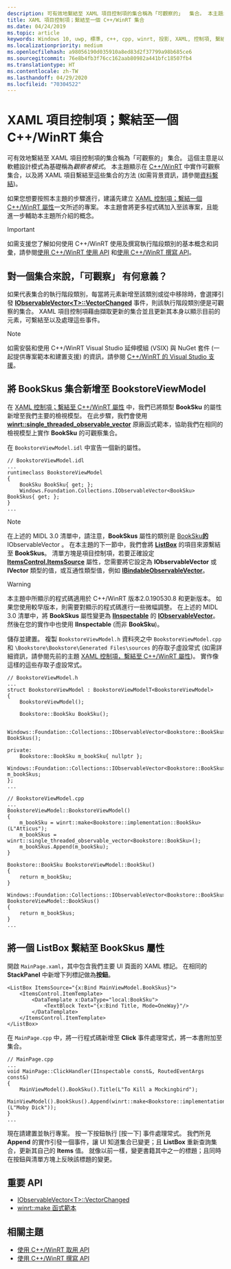 ```yaml
---
description: 可有效地繫結至 XAML 項目控制項的集合稱為「可觀察的」  集合。 本主題示範實作和使用可觀察集合的方法，以及如何將 XAML 項目控制項繫結至它。
title: XAML 項目控制項；繫結至一個 C++/WinRT 集合
ms.date: 04/24/2019
ms.topic: article
keywords: Windows 10, uwp, 標準, c++, cpp, winrt, 投影, XAML, 控制項, 繫結, 集合
ms.localizationpriority: medium
ms.openlocfilehash: a98056190d035910a8ed83d2f37799a98b685ce6
ms.sourcegitcommit: 76e8b4fb3f76cc162aab80982a441bfc18507fb4
ms.translationtype: HT
ms.contentlocale: zh-TW
ms.lasthandoff: 04/29/2020
ms.locfileid: "70304522"
---
```

# <a name="xaml-items-controls-bind-to-a-cwinrt-collection"></a>XAML 項目控制項；繫結至一個 C++/WinRT 集合

可有效地繫結至 XAML 項目控制項的集合稱為「可觀察的」  集合。 這個主意是以軟體設計模式為基礎稱為*觀察者模式*。 本主題顯示在 [C++/WinRT](/windows/uwp/cpp-and-winrt-apis/intro-to-using-cpp-with-winrt) 中實作可觀察集合，以及將 XAML 項目繫結至這些集合的方法 (如需背景資訊，請參閱[資料繫結](/windows/uwp/data-binding))。

如果您想要按照本主題的步驟進行，建議先建立 [XAML 控制項；繫結一個 C++/WinRT 屬性](binding-property.md)一文所述的專案。 本主題會將更多程式碼加入至該專案，且能進一步輔助本主題所介紹的概念。

> [!IMPORTANT]
> 如需支援您了解如何使用 C++/WinRT 使用及撰寫執行階段類別的基本概念和詞彙，請參閱[使用 C++/WinRT 使用 API](consume-apis.md) 和[使用 C++/WinRT 撰寫 API](author-apis.md)。

## <a name="what-does-observable-mean-for-a-collection"></a>對一個集合來說，「可觀察」  有何意義？
如果代表集合的執行階段類別，每當將元素新增至該類別或從中移除時，會選擇引發 [**IObservableVector&lt;T&gt;::VectorChanged**](/uwp/api/windows.foundation.collections.iobservablevector-1.vectorchanged) 事件，則該執行階段類別便是可觀察的集合。 XAML 項目控制項藉由擷取更新的集合並且更新其本身以顯示目前的元素，可繫結至以及處理這些事件。

> [!NOTE]
> 如需安裝和使用 C++/WinRT Visual Studio 延伸模組 (VSIX) 與 NuGet 套件 (一起提供專案範本和建置支援) 的資訊，請參閱 [C++/WinRT 的 Visual Studio 支援](intro-to-using-cpp-with-winrt.md#visual-studio-support-for-cwinrt-xaml-the-vsix-extension-and-the-nuget-package)。

## <a name="add-a-bookskus-collection-to-bookstoreviewmodel"></a>將 **BookSkus** 集合新增至 **BookstoreViewModel**

在 [XAML 控制項；繫結至 C++/WinRT 屬性](binding-property.md) 中，我們已將類型 **BookSku** 的屬性新增至我們主要的檢視模型。 在此步驟，我們會使用 [**winrt::single_threaded_observable_vector**](/uwp/cpp-ref-for-winrt/single-threaded-observable-vector) 原廠函式範本，協助我們在相同的檢視模型上實作 **BookSku** 的可觀察集合。

在 `BookstoreViewModel.idl` 中宣告一個新的屬性。

```idl
// BookstoreViewModel.idl
...
runtimeclass BookstoreViewModel
{
    BookSku BookSku{ get; };
    Windows.Foundation.Collections.IObservableVector<BookSku> BookSkus{ get; };
}
...
```

> [!NOTE]
> 在上述的 MIDL 3.0 清單中，請注意，**BookSkus** 屬性的類別是 [BookSku**的**](/uwp/api/windows.foundation.collections.ivector_t_)IObservableVector  。 在本主題的下一節中，我們會將 [**ListBox**](/uwp/api/windows.ui.xaml.controls.listbox) 的項目來源繫結至 **BookSkus**。 清單方塊是項目控制項，若要正確設定 [**ItemsControl.ItemsSource**](/uwp/api/windows.ui.xaml.controls.itemscontrol.itemssource) 屬性，您需要將它設定為 **IObservableVector** 或 **IVector** 類型的值，或互通性類型值，例如 [**IBindableObservableVector**](/uwp/api/windows.ui.xaml.interop.ibindableobservablevector)。

> [!WARNING]
> 本主題中所顯示的程式碼適用於 C++/WinRT 版本2.0.190530.8 和更新版本。 如果您使用較早版本，則需要對顯示的程式碼進行一些微幅調整。 在上述的 MIDL 3.0 清單中，將 **BookSkus** 屬性變更為 [**IInspectable**](/uwp/api/windows.foundation.collections.ivector_t_) 的 [**IObservableVector**](/windows/desktop/api/inspectable/nn-inspectable-iinspectable)。 然後在您的實作中也使用 **IInspectable** (而非 **BookSku**)。

儲存並建置。 複製 `BookstoreViewModel.h` 資料夾之中 `BookstoreViewModel.cpp` 和 `\Bookstore\Bookstore\Generated Files\sources` 的存取子虛設常式 (如需詳細資訊，請參閱先前的主題 [XAML 控制項，繫結至 C++/WinRT 屬性](binding-property.md))。 實作像這樣的這些存取子虛設常式。

```cppwinrt
// BookstoreViewModel.h
...
struct BookstoreViewModel : BookstoreViewModelT<BookstoreViewModel>
{
    BookstoreViewModel();

    Bookstore::BookSku BookSku();

    Windows::Foundation::Collections::IObservableVector<Bookstore::BookSku> BookSkus();

private:
    Bookstore::BookSku m_bookSku{ nullptr };
    Windows::Foundation::Collections::IObservableVector<Bookstore::BookSku> m_bookSkus;
};
...
```

```cppwinrt
// BookstoreViewModel.cpp
...
BookstoreViewModel::BookstoreViewModel()
{
    m_bookSku = winrt::make<Bookstore::implementation::BookSku>(L"Atticus");
    m_bookSkus = winrt::single_threaded_observable_vector<Bookstore::BookSku>();
    m_bookSkus.Append(m_bookSku);
}

Bookstore::BookSku BookstoreViewModel::BookSku()
{
    return m_bookSku;
}

Windows::Foundation::Collections::IObservableVector<Bookstore::BookSku> BookstoreViewModel::BookSkus()
{
    return m_bookSkus;
}
...
```

## <a name="bind-a-listbox-to-the-bookskus-property"></a>將一個 ListBox 繫結至 **BookSkus** 屬性
開啟 `MainPage.xaml`，其中包含我們主要 UI 頁面的 XAML 標記。 在相同的 **StackPanel** 中新增下列標記做為**按鈕**。

```xaml
<ListBox ItemsSource="{x:Bind MainViewModel.BookSkus}">
    <ItemsControl.ItemTemplate>
        <DataTemplate x:DataType="local:BookSku">
            <TextBlock Text="{x:Bind Title, Mode=OneWay}"/>
        </DataTemplate>
    </ItemsControl.ItemTemplate>
</ListBox>
```

在 `MainPage.cpp` 中，將一行程式碼新增至 **Click** 事件處理常式，將一本書附加至集合。

```cppwinrt
// MainPage.cpp
...
void MainPage::ClickHandler(IInspectable const&, RoutedEventArgs const&)
{
    MainViewModel().BookSku().Title(L"To Kill a Mockingbird");
    MainViewModel().BookSkus().Append(winrt::make<Bookstore::implementation::BookSku>(L"Moby Dick"));
}
...
```

現在請建置並執行專案。 按一下按鈕執行 [按一下]  事件處理常式。 我們所見 **Append** 的實作引發一個事件，讓 UI 知道集合已變更；且 **ListBox** 重新查詢集合，更新其自己的 **Items** 值。 就像以前一樣，變更書籍其中之一的標題；且同時在按鈕與清單方塊上反映該標題的變更。

## <a name="important-apis"></a>重要 API
* [IObservableVector&lt;T&gt;::VectorChanged](/uwp/api/windows.foundation.collections.iobservablevector-1.vectorchanged)
* [winrt::make 函式範本](/uwp/cpp-ref-for-winrt/make)

## <a name="related-topics"></a>相關主題
* [使用 C++/WinRT 取用 API](consume-apis.md)
* [使用 C++/WinRT 撰寫 API](author-apis.md)
